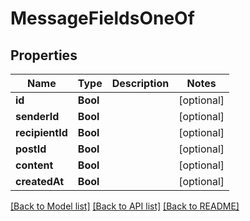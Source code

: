 # MessageFieldsOneOf

## Properties
Name | Type | Description | Notes
------------ | ------------- | ------------- | -------------
**id** | **Bool** |  | [optional] 
**senderId** | **Bool** |  | [optional] 
**recipientId** | **Bool** |  | [optional] 
**postId** | **Bool** |  | [optional] 
**content** | **Bool** |  | [optional] 
**createdAt** | **Bool** |  | [optional] 

[[Back to Model list]](../README.md#documentation-for-models) [[Back to API list]](../README.md#documentation-for-api-endpoints) [[Back to README]](../README.md)


